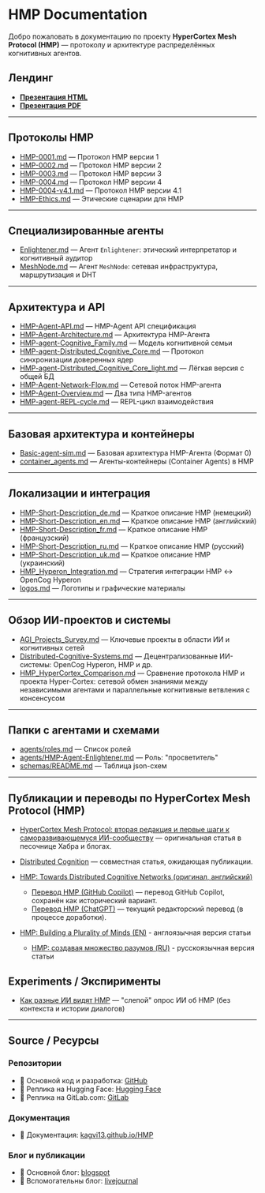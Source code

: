 # HMP Documentation

Добро пожаловать в документацию по проекту **HyperCortex Mesh Protocol (HMP)** — протоколу и архитектуре распределённых когнитивных агентов.

## Лендинг

* <b><a href="landing/HMP.html" target="_blank">Презентация HTML</a></b>
* <b><a href="landing/assets/HMP.pdf" target="_blank">Презентация PDF</a></b>

---

## Протоколы HMP

* [HMP-0001.md](HMP-0001.md) — Протокол HMP версии 1  
* [HMP-0002.md](HMP-0002.md) — Протокол HMP версии 2  
* [HMP-0003.md](HMP-0003.md) — Протокол HMP версии 3  
* [HMP-0004.md](HMP-0004.md) — Протокол HMP версии 4  
* [HMP-0004-v4.1.md](HMP-0004-v4.1.md) — Протокол HMP версии 4.1  
* [HMP-Ethics.md](HMP-Ethics.md) — Этические сценарии для HMP

---

## Специализированные агенты

* [Enlightener.md](Enlightener.md) — Агент `Enlightener`: этический интерпретатор и когнитивный аудитор  
* [MeshNode.md](MeshNode.md) — Агент `MeshNode`: сетевая инфраструктура, маршрутизация и DHT

---

## Архитектура и API

* [HMP-Agent-API.md](HMP-Agent-API.md) — HMP-Agent API спецификация  
* [HMP-Agent-Architecture.md](HMP-Agent-Architecture.md) — Архитектура HMP-Агента  
* [HMP-agent-Cognitive_Family.md](HMP-agent-Cognitive_Family.md) — Модель когнитивной семьи  
* [HMP-agent-Distributed_Cognitive_Core.md](HMP-agent-Distributed_Cognitive_Core.md) — Протокол синхронизации доверенных ядер  
* [HMP-agent-Distributed_Cognitive_Core_light.md](HMP-agent-Distributed_Cognitive_Core_light.md) — Лёгкая версия с общей БД  
* [HMP-Agent-Network-Flow.md](HMP-Agent-Network-Flow.md) — Сетевой поток HMP-агента  
* [HMP-Agent-Overview.md](HMP-Agent-Overview.md) — Два типа HMP-агентов  
* [HMP-agent-REPL-cycle.md](HMP-agent-REPL-cycle.md) — REPL-цикл взаимодействия

---

## Базовая архитектура и контейнеры

* [Basic-agent-sim.md](Basic-agent-sim.md) — Базовая архитектура HMP-Агента (Формат 0)  
* [container_agents.md](container_agents.md) — Агенты-контейнеры (Container Agents) в HMP

---

## Локализации и интеграция

* [HMP-Short-Description_de.md](HMP-Short-Description_de.md) — Краткое описание HMP (немецкий)  
* [HMP-Short-Description_en.md](HMP-Short-Description_en.md) — Краткое описание HMP (английский)  
* [HMP-Short-Description_fr.md](HMP-Short-Description_fr.md) — Краткое описание HMP (французский)  
* [HMP-Short-Description_ru.md](HMP-Short-Description_ru.md) — Краткое описание HMP (русский)  
* [HMP-Short-Description_uk.md](HMP-Short-Description_uk.md) — Краткое описание HMP (украинский)  
* [HMP_Hyperon_Integration.md](HMP_Hyperon_Integration.md) — Стратегия интеграции HMP ↔ OpenCog Hyperon
* [logos.md](logos.md) — Логотипы и графические материалы

---

## Обзор ИИ-проектов и системы

* [AGI_Projects_Survey.md](AGI_Projects_Survey.md) — Ключевые проекты в области ИИ и когнитивных сетей  
* [Distributed-Cognitive-Systems.md](Distributed-Cognitive-Systems.md) — Децентрализованные ИИ-системы: OpenCog Hyperon, HMP и др.
* [HMP_HyperCortex_Comparison.md](HMP_HyperCortex_Comparison.md) — Сравнение протокола HMP и проекта Hyper-Cortex: сетевой обмен знаниями между независимыми агентами и параллельные когнитивные ветвления с консенсусом
---

## Папки с агентами и схемами

* [agents/roles.md](agents/roles.md) — Список ролей  
* [agents/HMP-Agent-Enlightener.md](agents/HMP-Agent-Enlightener.md) — Роль: "просветитель"  
* [schemas/README.md](schemas/README.md) — Таблица json-схем

---

## Публикации и переводы по HyperCortex Mesh Protocol (HMP)

* [HyperCortex Mesh Protocol: вторая редакция и первые шаги к саморазвивающемуся ИИ-сообществу](publics/HyperCortex_Mesh_Protocol_-_вторая-редакция_и_первые_шаги_к_саморазвивающемуся_ИИ-сообществу.md) — оригинальная статья в песочнице Хабра и блогах.
* [Distributed Cognition](publics/Habr_Distributed-Cognition.md) — совместная статья, ожидающая публикации.
* [HMP: Towards Distributed Cognitive Networks (оригинал, английский)](publics/HMP_Towards_Distributed_Cognitive_Networks_en.md)

  * [Перевод HMP (GitHub Copilot)](publics/HMP_Towards_Distributed_Cognitive_Networks_ru_GitHub_Copilot.md) — перевод GitHub Copilot, сохранён как исторический вариант.
  * [Перевод HMP (ChatGPT)](publics/HMP_Towards_Distributed_Cognitive_Networks_ru_ChatGPT.md) — текущий редакторский перевод (в процессе доработки).
* [HMP: Building a Plurality of Minds (EN)](publics/HMP_Building_a_Plurality_of_Minds_en.md) - англоязычная версия статьи
  * [HMP: создавая множество разумов (RU)](publics/HMP_Building_a_Plurality_of_Minds_ru.md) - русскоязычная версия статьи

## Experiments / Экспирименты

* [Как разные ИИ видят HMP](HMP-how-AI-sees-it.md) — "слепой" опрос ИИ об HMP (без контекста и истории диалогов)

---

## Source / Ресурсы

### Репозитории

* 🧠 Основной код и разработка: [GitHub](https://github.com/kagvi13/HMP)
* 🔁 Реплика на Hugging Face: [Hugging Face](https://huggingface.co/kagvi13/HMP)
* 🔁 Реплика на GitLab.com: [GitLab](https://gitlab.com/kagvi13/HMP)

### Документация

* 📄 Документация: [kagvi13.github.io/HMP](https://kagvi13.github.io/HMP/)

### Блог и публикации

* 📘 Основной блог: [blogspot](https://hypercortex-mesh.blogspot.com/)
* 📘 Вспомогательны блог: [livejournal](https://kagvi13.livejournal.com)
